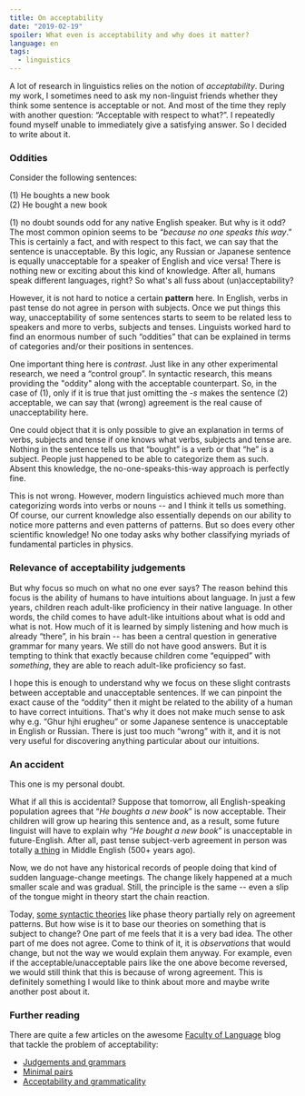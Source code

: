 ```yaml
---
title: On acceptability
date: "2019-02-19"
spoiler: What even is acceptability and why does it matter?
language: en
tags:
  - linguistics
---
```


A lot of research in linguistics relies on the notion of _acceptability_. During my work, I sometimes need to ask my non-linguist friends whether they think some sentence is acceptable or not. And most of the time they reply with another question: “Acceptable with respect to what?”. I repeatedly found myself unable to immediately give a satisfying answer. So I decided to write about it.

### Oddities

Consider the following sentences:

(1) He boughts a new book  
(2) He bought a new book

(1) no doubt sounds odd for any native English speaker. But why is it odd? The most common opinion seems to be “_because no one speaks this way_.” This is certainly a fact, and with respect to this fact, we can say that the sentence is unacceptable. By this logic, any Russian or Japanese sentence is equally unacceptable for a speaker of English and vice versa! There is nothing new or exciting about this kind of knowledge. After all, humans speak different languages, right? So what's all fuss about (un)acceptability?

However, it is not hard to notice a certain **pattern** here. In English, verbs in past tense do not agree in person with subjects. Once we put things this way, unacceptability of some sentences starts to seem to be related less to speakers and more to verbs, subjects and tenses. Linguists worked hard to find an enormous number of such “oddities” that can be explained in terms of categories and/or their positions in sentences.

One important thing here is _contrast_. Just like in any other experimental research, we need a “control group”. In syntactic research, this means providing the "oddity" along with the acceptable counterpart. So, in the case of (1), only if it is true that just omitting the _-s_ makes the sentence (2) acceptable, we can say that (wrong) agreement is the real cause of unacceptability here.

One could object that it is only possible to give an explanation in terms of verbs, subjects and tense if one knows what verbs, subjects and tense are. Nothing in the sentence tells us that “bought” is a verb or that “he” is a subject. People just happened to be able to categorize them as such. Absent this knowledge, the no-one-speaks-this-way approach is perfectly fine.

This is not wrong. However, modern linguistics achieved much more than categorizing words into verbs or nouns -- and I think it tells us something. Of course, our current knowledge also essentially depends on our ability to notice more patterns and even patterns of patterns. But so does every other scientific knowledge! No one today asks why bother classifying myriads of fundamental particles in physics.

### Relevance of acceptability judgements

But why focus so much on what no one ever says? The reason behind this focus is the ability of humans to have intuitions about language. In just a few years, children reach adult-like proficiency in their native language. In other words, the child comes to have adult-like intuitions about what is odd and what is not. How much of it is learned by simply listening and how much is already “there”, in his brain -- has been a central question in generative grammar for many years. We still do not have good answers. But it is tempting to think that exactly because children come “equipped” with _something_, they are able to reach adult-like proficiency so fast.

I hope this is enough to understand why we focus on these slight contrasts between acceptable and unacceptable sentences. If we can pinpoint the exact cause of the “oddity” then it might be related to the ability of a human to have correct intuitions. That's why it does not make much sense to ask why e.g. “Ghur hjhi erugheu” or some Japanese sentence is unacceptable in English or Russian. There is just too much “wrong” with it, and it is not very useful for discovering anything particular about our intuitions.

### An accident

This one is my personal doubt.

What if all this is accidental? Suppose that tomorrow, all English-speaking population agrees that “_He boughts a new book_” is now acceptable. Their children will grow up hearing this sentence and, as a result, some future linguist will have to explain why “_He bought a new book_” is unacceptable in future-English. After all, past tense subject-verb agreement in person was totally [a thing](https://user.phil.hhu.de/~kuehnert/mereader/5_3Middle_English_mn.html) in Middle English (500+ years ago).

Now, we do not have any historical records of people doing that kind of sudden language-change meetings. The change likely happened at a much smaller scale and was gradual. Still, the principle is the same -- even a slip of the tongue might in theory start the chain reaction.

Today, [some syntactic theories](http://www.siff.us.es/iberia/index.php/ij/article/viewFile/10/13) like phase theory partially rely on agreement patterns. But how wise is it to base our theories on something that is subject to change? One part of me feels that it is a very bad idea. The other part of me does not agree. Come to think of it, it is _observations_ that would change, but not the way we would explain them anyway. For example, even if the acceptable/unacceptable pairs like the one above become reversed, we would still think that this is because of wrong agreement. This is definitely something I would like to think about more and maybe write another post about it.

### Further reading

There are quite a few articles on the awesome [Faculty of Language](http://facultyoflanguage.blogspot.com/) blog that tackle the problem of acceptability:

- [Judgements and grammars](https://facultyoflanguage.blogspot.com/2015/09/judgments-and-grammars.html)
- [Minimal pairs](https://facultyoflanguage.blogspot.com/2017/11/minimal-pairs.html)
- [Acceptability and grammaticality](https://facultyoflanguage.blogspot.com/2013/02/acceptability-and-grammaticality.html)
